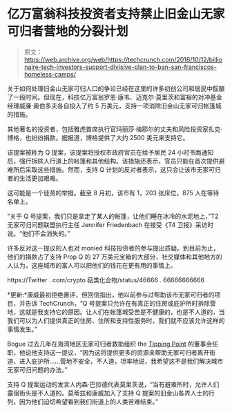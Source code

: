 # 亿万富翁科技投资者支持禁止旧金山无家可归者营地的分裂计划

> 原文：<https://web.archive.org/web/https://techcrunch.com/2016/10/12/billionaire-tech-investors-support-divisive-plan-to-ban-san-franciscos-homeless-camps/>

关于如何处理旧金山无家可归人口的争论已经在这里的许多初创公司和居民中酝酿了一段时间。但现在，科技亿万富翁罗恩·康韦、迈克尔·莫里茨和富裕的对冲基金经理威廉·奥伯多夫各自投入了约 5 万美元，支持一项消除旧金山无家可归帐篷城的措施。

其他著名的投资者，包括雅虎首席执行官玛丽莎·梅耶尔的丈夫和风险投资家扎克·博格，也纷纷捐款。据报道，博格提供了大约 2500 美元来支持它。

该提案被称为 Q 提案，该提案将授权市政府官员在给予居民 24 小时书面通知后，强行拆除人行道上的帐篷和其他结构。该措施还表示，官员只能在首次提供避难所后采取这些措施。然而，支持 Q 计划的反对者表示，这只会让该市无家可归者的生活更加艰难。

这可能是一个徒劳的举措。截至 8 月初，该市有 1，203 张床位，875 人在等待名单上。

“关于 Q 号提案，我们只是拿走了某人的帐篷，让他们睡在冰冷的水泥地上，”T2 无家可归问题联盟执行主任 Jennifer Friedenbach 在接受《T4 卫报》采访时说。“他们不会消失的。”

许多反对这一提议的人也对 monied 科技投资者的参与提出质疑。到目前为止，他们的捐款占了支持 Prop Q 的 27 万美元宝箱的大部分，社交媒体和其他地方的人认为，这座城市的富人可以把他们的钱花在更有用的事情上。

https://Twitter . com/crypto 萜类化合物/status/46666 . 66666666666

*更新:*康威最初拒绝置评，但回信指出，他以前参与过帮助该市无家可归者的项目，并告诉 TechCrunch，“Q 号提案只允许在有真正的住房或庇护所时拆除营地，这就是我支持它的原因。让人们在帐篷城受苦是不健康的，也是不人道的，当我们可以为人们提供真正的住房、住所和支持性服务时，我们就不应该允许这样的事情发生。”

Bogue 过去几年在海湾地区无家可归者救助组织 the [Tipping Point](https://web.archive.org/web/20230407155416/https://tippingpoint.org/) 的董事会任职，他说他支持这一提议，“因为这将提供更多的资源来帮助无家可归者离开街道，进入庇护所……营地不安全，不人道，坦率地说，我希望这不是我们解决城市无家可归问题的办法。”

支持 Q 提案运动的发言人内森·巴拉德代表莫里茨说，“当有避难所时，允许人们露宿街头是不人道的。莫蒂兹和康威加入了支持 Q 提案的旧金山各界人士的行列，因为他们迫切希望看到我们街道上的人类苦难结束。”